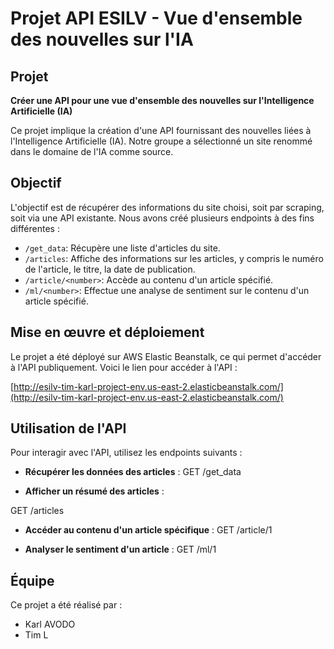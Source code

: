 # Projet API ESILV - Vue d'ensemble des nouvelles sur l'IA

## Projet
**Créer une API pour une vue d'ensemble des nouvelles sur l'Intelligence Artificielle (IA)**

Ce projet implique la création d'une API fournissant des nouvelles liées à l'Intelligence Artificielle (IA). Notre groupe a sélectionné un site renommé dans le domaine de l'IA comme source.

## Objectif

L'objectif est de récupérer des informations du site choisi, soit par scraping, soit via une API existante. Nous avons créé plusieurs endpoints à des fins différentes :

- `/get_data`: Récupère une liste d'articles du site.
- `/articles`: Affiche des informations sur les articles, y compris le numéro de l'article, le titre, la date de publication.
- `/article/<number>`: Accède au contenu d'un article spécifié.
- `/ml/<number>`: Effectue une analyse de sentiment sur le contenu d'un article spécifié.

## Mise en œuvre et déploiement

Le projet a été déployé sur AWS Elastic Beanstalk, ce qui permet d'accéder à l'API publiquement. Voici le lien pour accéder à l'API :

[http://esilv-tim-karl-project-env.us-east-2.elasticbeanstalk.com/](http://esilv-tim-karl-project-env.us-east-2.elasticbeanstalk.com/)

## Utilisation de l'API

Pour interagir avec l'API, utilisez les endpoints suivants :

- **Récupérer les données des articles** :
GET /get_data

- **Afficher un résumé des articles** :

GET /articles


- **Accéder au contenu d'un article spécifique** :
GET /article/1


- **Analyser le sentiment d'un article** :
GET /ml/1

## Équipe

Ce projet a été réalisé par :

- Karl AVODO
- Tim L



